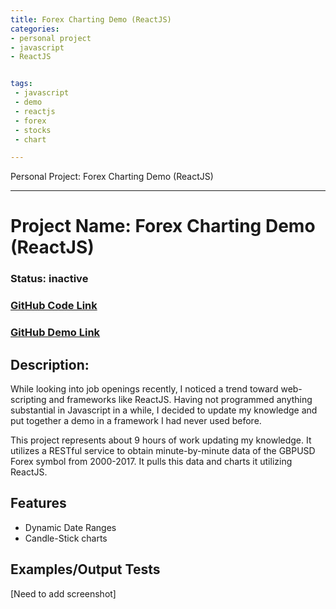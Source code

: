 ```yaml
---
title: Forex Charting Demo (ReactJS)
categories:
- personal project
- javascript
- ReactJS


tags:
 - javascript
 - demo
 - reactjs
 - forex
 - stocks
 - chart

---
```


Personal Project: Forex Charting Demo (ReactJS)

---
# Project Name: Forex Charting Demo (ReactJS)
### Status: inactive
### [GitHub Code Link](https://github.com/matthewjdumas/ForexDemo)
### [GitHub Demo Link](https://matthewjdumas.github.io/ForexDemo/)

## Description: 

<p> While looking into job openings recently, I noticed a trend toward web-scripting and frameworks like ReactJS. Having not programmed anything substantial in Javascript in a while, I decided to update my knowledge and put together a demo in a framework I had never used before. </p>

<p> This project represents about 9 hours of work updating my knowledge. It utilizes a RESTful service to obtain minute-by-minute data of the GBPUSD Forex symbol from 2000-2017. It pulls this data and charts it utilizing ReactJS. </p>

## Features
- Dynamic Date Ranges
- Candle-Stick charts

## Examples/Output Tests

[Need to add screenshot]